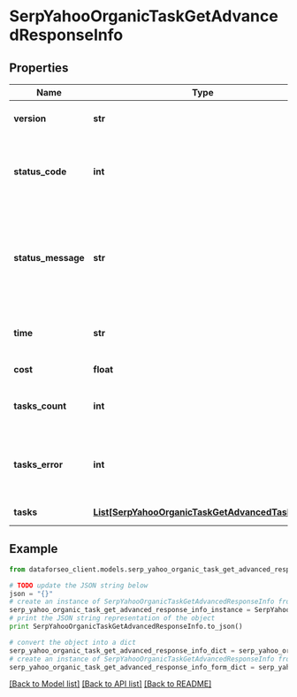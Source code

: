 # SerpYahooOrganicTaskGetAdvancedResponseInfo


## Properties

Name | Type | Description | Notes
------------ | ------------- | ------------- | -------------
**version** | **str** | the current version of the API | [optional] 
**status_code** | **int** | general status code you can find the full list of the response codes here | [optional] 
**status_message** | **str** | general informational message you can find the full list of general informational messages here | [optional] 
**time** | **str** | total execution time, seconds | [optional] 
**cost** | **float** | total tasks cost, USD | [optional] 
**tasks_count** | **int** | the number of tasks in the tasks array | [optional] 
**tasks_error** | **int** | the number of tasks in the tasks array returned with an error | [optional] 
**tasks** | [**List[SerpYahooOrganicTaskGetAdvancedTaskInfo]**](SerpYahooOrganicTaskGetAdvancedTaskInfo.md) | array of tasks | [optional] 

## Example

```python
from dataforseo_client.models.serp_yahoo_organic_task_get_advanced_response_info import SerpYahooOrganicTaskGetAdvancedResponseInfo

# TODO update the JSON string below
json = "{}"
# create an instance of SerpYahooOrganicTaskGetAdvancedResponseInfo from a JSON string
serp_yahoo_organic_task_get_advanced_response_info_instance = SerpYahooOrganicTaskGetAdvancedResponseInfo.from_json(json)
# print the JSON string representation of the object
print SerpYahooOrganicTaskGetAdvancedResponseInfo.to_json()

# convert the object into a dict
serp_yahoo_organic_task_get_advanced_response_info_dict = serp_yahoo_organic_task_get_advanced_response_info_instance.to_dict()
# create an instance of SerpYahooOrganicTaskGetAdvancedResponseInfo from a dict
serp_yahoo_organic_task_get_advanced_response_info_form_dict = serp_yahoo_organic_task_get_advanced_response_info.from_dict(serp_yahoo_organic_task_get_advanced_response_info_dict)
```
[[Back to Model list]](../README.md#documentation-for-models) [[Back to API list]](../README.md#documentation-for-api-endpoints) [[Back to README]](../README.md)


